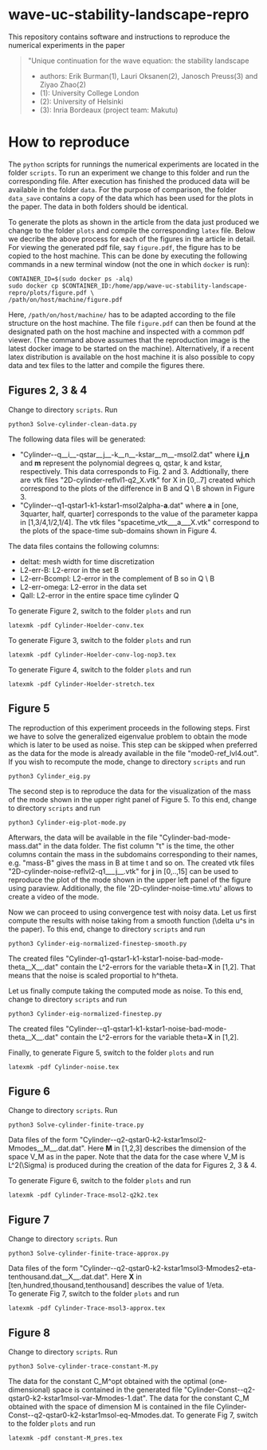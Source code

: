# wave-uc-stability-landscape-repro
This repository contains software and instructions to reproduce the numerical experiments in the paper
> "Unique continuation for the wave equation: the stability landscape
>
> * authors: Erik Burman(1), Lauri Oksanen(2), Janosch Preuss(3) and  Ziyao Zhao(2)
> * (1): University College London
> * (2): University of Helsinki
> * (3): Inria Bordeaux (project team: Makutu)

# <a name="repro"></a> How to reproduce
The `python` scripts for runnings the numerical experiments are located in the folder `scripts`.
To run an experiment we change to this folder and run the corresponding file.
After execution has finished the produced data will be available in the folder `data`.
For the purpose of comparison, the folder `data_save` contains a copy of the data which has been used for the plots in the paper.
The data in both folders should be identical.

To generate the plots as shown in the article from the data just produced we change to the folder `plots`
and compile the corresponding `latex` file.
Below we decribe the above process for each of the figures in the article in detail.
For viewing the generated pdf file, say `figure.pdf`, the figure has to be copied to the host machine.
This can be done by executing the following commands in a new terminal window (not the one in which `docker` is run):

    CONTAINER_ID=$(sudo docker ps -alq)
    sudo docker cp $CONTAINER_ID:/home/app/wave-uc-stability-landscape-repro/plots/figure.pdf \
    /path/on/host/machine/figure.pdf

Here, `/path/on/host/machine/` has to be adapted according to the file structure on the host machine.
The file `figure.pdf` can then be found at the designated path on the host machine and inspected with a common pdf viewer.
(The command above assumes that the reproduction image is the latest docker image to be started on the machine).
Alternatively, if a recent latex distribution is available on the host machine it is also possible to copy data and tex files to the latter and
compile the figures there.


## Figures 2, 3 & 4 
Change to directory `scripts`. Run

    python3 Solve-cylinder-clean-data.py

The following data files will be generated: 

* "Cylinder--q__i__-qstar__j__-k__n__-kstar__m__-msol2.dat" where __i__,__j__,__n__ and __m__ represent the polynomial degrees q, qstar, k and kstar, 
respectively. This data corresponds to Fig. 2 and 3. Addtionally, there are vtk files "2D-cylinder-reflvl1-q2_X.vtk" for X in [0,..7] created which 
correspond to the plots of the difference in B and Q \ B shown in Figure 3.
* "Cylinder--q1-qstar1-k1-kstar1-msol2alpha-__a__.dat" where __a__ in [one, 3quarter, half, quarter] corresponds to the value of the parameter kappa 
in [1,3/4,1/2,1/4]. The vtk files "spacetime_vtk___a___X.vtk" correspond to the plots of the space-time sub-domains shown in Figure 4.


The data files contains the following columns: 

* deltat: mesh width for time discretization 
* L2-err-B: L2-error in the set B 
* L2-err-Bcompl: L2-error in the complement of B so in Q \ B
* L2-err-omega: L2-error in the data set 
* Qall: L2-error in the entire space time cylinder Q 

To generate Figure 2, switch to the folder `plots` and run 

    latexmk -pdf Cylinder-Hoelder-conv.tex

To generate Figure 3, switch to the folder `plots` and run 
 
    latexmk -pdf Cylinder-Hoelder-conv-log-nop3.tex

To generate Figure 4, switch to the folder `plots` and run 

    latexmk -pdf Cylinder-Hoelder-stretch.tex


## Figure 5
The reproduction of this experiment proceeds in the following steps. 
First we have to solve the generalized eigenvalue problem to obtain the mode which is 
later to be used as noise. This step can be skipped when preferred as the data for 
the mode is already available in the file "mode0-ref_lvl4.out". 
If you wish to recompute the mode, change to directory `scripts` and run 

    python3 Cylinder_eig.py 

The second step is to reproduce the data for the visualization of the mass of the mode shown in the upper right
panel of Figure 5. To this end, change to directory `scripts` and run 

    python3 Cylinder-eig-plot-mode.py

Afterwars, the data will be available in the file "Cylinder-bad-mode-mass.dat" in the data folder.
The fist column "t" is the time, the other columns contain the mass in the subdomains corresponding to their names, 
e.g. "mass-B" gives the mass in B at time t and so on. The created vtk files "2D-cylinder-noise-reflvl2-q1___j__.vtk" 
for __j__ in [0,..,15] can be used to reproduce the plot of the mode shown in the upper left panel of the figure 
using paraview. Additionally, the file '2D-cylinder-noise-time.vtu' allows to create a video of the mode.

Now we can proceed to using convergence test with noisy data. Let us first compute the results with noise 
taking from a smooth function (\delta u^s in the paper). To this end, change to directory `scripts` and run 

    python3 Cylinder-eig-normalized-finestep-smooth.py

The created files "Cylinder-q1-qstar1-k1-kstar1-noise-bad-mode-theta__X__.dat" contain the L^2-errors for 
the variable theta=__X__ in [1,2]. That means that the noise is scaled proportial to h^theta.

Let us finally compute taking the computed mode as noise. To this end, change to directory `scripts` and run  

    python3 Cylinder-eig-normalized-finestep.py

The created files "Cylinder--q1-qstar1-k1-kstar1-noise-bad-mode-theta__X__.dat" contain the L^2-errors for 
the variable theta=__X__ in [1,2].  

Finally, to generate Figure 5, switch to the folder `plots` and run 

    latexmk -pdf Cylinder-noise.tex


## Figure 6
Change to directory `scripts`. Run

    python3 Solve-cylinder-finite-trace.py

Data files of the form "Cylinder--q2-qstar0-k2-kstar1msol2-Mmodes__M__.dat.dat". Here __M__ in [1,2,3] 
describes the dimension of the space V_M as in the paper. Note that the data for the case where V_M 
is L^2(\Sigma) is produced during the creation of the data for Figures 2, 3 & 4. 

To generate Figure 6, switch to the folder `plots` and run 

    latexmk -pdf Cylinder-Trace-msol2-q2k2.tex


## Figure 7

Change to directory `scripts`. Run

    python3 Solve-cylinder-finite-trace-approx.py 

Data files of the form "Cylinder--q2-qstar0-k2-kstar1msol3-Mmodes2-eta-tenthousand.dat__X__.dat.dat". 
Here __X__ in [ten,hundred,thousand,tenthousand] describes the value of 1/eta.  
To generate Fig 7, switch to the folder `plots` and run 

    latexmk -pdf Cylinder-Trace-msol3-approx.tex


## Figure 8

Change to directory `scripts`. Run

    python3 Solve-cylinder-trace-constant-M.py 

The data for the constant C_M^opt obtained with the optimal (one-dimensional) space is contained in the 
generated file "Cylinder-Const--q2-qstar0-k2-kstar1msol-var-Mmodes-1.dat". The data for the constant 
C_M obtained with the space of dimension M is contained in the file Cylinder-Const--q2-qstar0-k2-kstar1msol-eq-Mmodes.dat. 
To generate Fig 7, switch to the folder `plots` and run 

    latexmk -pdf constant-M_pres.tex


